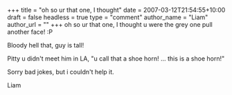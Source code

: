 +++
title = "oh so ur that one, I thought"
date = 2007-03-12T21:54:55+10:00
draft = false
headless = true
type = "comment"
author_name = "Liam"
author_url = ""
+++
oh so ur that one, I thought u were the grey one pull another face! :P

Bloody hell that, guy is tall!

Pitty u didn't meet him in LA, "u call that a shoe horn! ... this is a shoe horn!"

Sorry bad jokes, but i couldn't help it.

Liam
